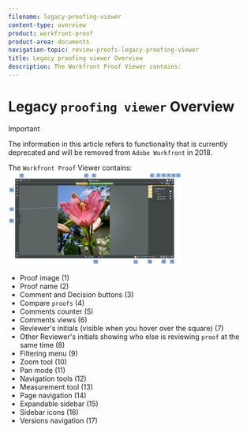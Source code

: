 ```yaml
---
filename: legacy-proofing-viewer
content-type: overview
product: workfront-proof
product-area: documents
navigation-topic: review-proofs-legacy-proofing-viewer
title: Legacy proofing viewer Overview
description: The Workfront Proof Viewer contains:
---
```


# Legacy `proofing viewer` Overview

>[!IMPORTANT]
>
>The information in this article refers to functionality that is currently deprecated and will be removed from `Adobe Workfront` in 2018.

The `Workfront Proof` Viewer contains:  
![PV2-_Overview.png](assets/pv2--overview-350x189.png)

* Proof image (1)
* Proof name (2)
* Comment and Decision buttons (3)
* Compare `proofs` (4)
* Comments counter (5)
* Comments views (6)
* Reviewer's initials (visible when you hover over the square) (7)
* Other Reviewer's initials showing who else is reviewing `proof` at the same time (8)
* Filtering menu (9)
* Zoom tool (10)
* Pan mode (11)&nbsp;
* Navigation tools (12)
* Measurement tool (13)
* Page navigation (14)
* Expandable sidebar (15)
* Sidebar icons (16)
* Versions navigation (17)

